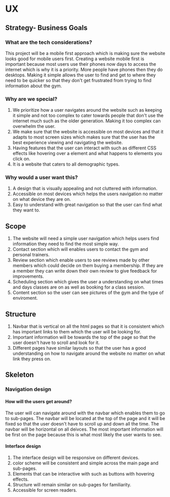 
# UX

## Strategy- Business Goals

### What are the tech considerations?

This project will be a mobile first approach which is making sure the website looks good for mobile users first. Creating a website mobile first is important because most users use their phones now days to access the internet which is why it is a priority. More people have phones then they do desktops. Making it simple allows the user to find and get to where they need to be quicker so that they don't get frustrated from trying to find information about the gym. 


### Why are we special?

1. We prioritize how a user navigates around the website such as keeping it simple and not too complex to cater towards people that don't use the internet much such as the older generation. Making it too complex can overwhelm the user.
2. We make sure that the website is accessible on most devices and that it adapts to most screen sizes which makes sure that the user has the best experience viewing and navigating the website.
3. Having features that the user can interact with such as different CSS effects like hovering over a element and what happens to elements you click on.
4. It is a website that caters to all demographic types.


### Why would a user want this?

1. A design that is visually appealing and not cluttered with information.
2. Accessible on most devices which helps the users navigation no matter on what device they are on.
3. Easy to understand with great navigation so that the user can find what they want to.


## Scope

1. The website will need a simple user navigation which helps users find information they need to find the most simple way.
2. Contact section which will enables users to contact the gym and personal trainers.
3. Review section which enable users to see reviews made by other members which could decide on them buying a membership. If they are a member they can write down their own review to give feedback for improvements.
4. Scheduling section which gives the user a understanding on what times and days classes are on as well as booking for a class session.
5. Content section so the user can see pictures of the gym and the type of enviroment.




## Structure 

1. Navbar that is vertical on all the html pages so that it is consistent which has important links to them which the user will be looking for.
2. Important information will be towards the top of the page so that the user doesn't have to scroll and look for it.
3. Different pages have similar layouts so that the user has a good understanding on how to navigate around the website no matter on what link they press on.



## Skeleton

### Navigation design

#### How will the users get around?

The user will can navigate around with the navbar which enables them to go to sub-pages. The navbar will be located at the top of the page and it will be fixed so that the user doesn't have to scroll up and down all the time. The navbar will be horizontal on all deivces. The most important information will be first on the page because this is what most likely the user wants to see.



#### Interface design

1. The interface design will be responsive on different devices.
2. color scheme will be consistent and simple across the main page and sub-pages.
3. Elements that can be interactive with such as buttons with hovering effects.
4. Structure will remain similar on sub-pages for familiarity.
5. Accessible for screen readers.
